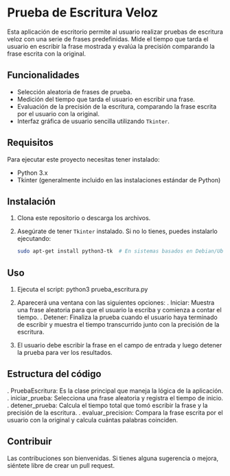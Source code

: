 # Prueba de Escritura Veloz

Esta aplicación de escritorio permite al usuario realizar pruebas de escritura veloz con una serie de frases predefinidas. Mide el tiempo que tarda el usuario en escribir la frase mostrada y evalúa la precisión comparando la frase escrita con la original.

## Funcionalidades

- Selección aleatoria de frases de prueba.
- Medición del tiempo que tarda el usuario en escribir una frase.
- Evaluación de la precisión de la escritura, comparando la frase escrita por el usuario con la original.
- Interfaz gráfica de usuario sencilla utilizando `Tkinter`.

## Requisitos

Para ejecutar este proyecto necesitas tener instalado:

- Python 3.x
- Tkinter (generalmente incluido en las instalaciones estándar de Python)

## Instalación

1. Clona este repositorio o descarga los archivos.
2. Asegúrate de tener `Tkinter` instalado. Si no lo tienes, puedes instalarlo ejecutando:

   ```bash
   sudo apt-get install python3-tk  # En sistemas basados en Debian/Ubuntu
   ```

## Uso

1. Ejecuta el script:
python3 prueba_escritura.py

2. Aparecerá una ventana con las siguientes opciones:
   . Iniciar: Muestra una frase aleatoria para que el usuario la escriba y comienza a contar el tiempo.
   . Detener: Finaliza la prueba cuando el usuario haya terminado de escribir y muestra el tiempo transcurrido junto con la precisión de la escritura.
3. El usuario debe escribir la frase en el campo de entrada y luego detener la prueba para ver los resultados.

## Estructura del código
. PruebaEscritura: Es la clase principal que maneja la lógica de la aplicación.
. iniciar_prueba: Selecciona una frase aleatoria y registra el tiempo de inicio.
. detener_prueba: Calcula el tiempo total que tomó escribir la frase y la precisión de la escritura.
. evaluar_precision: Compara la frase escrita por el usuario con la original y calcula cuántas palabras coinciden.

## Contribuir
Las contribuciones son bienvenidas. Si tienes alguna sugerencia o mejora, siéntete libre de crear un pull request.
